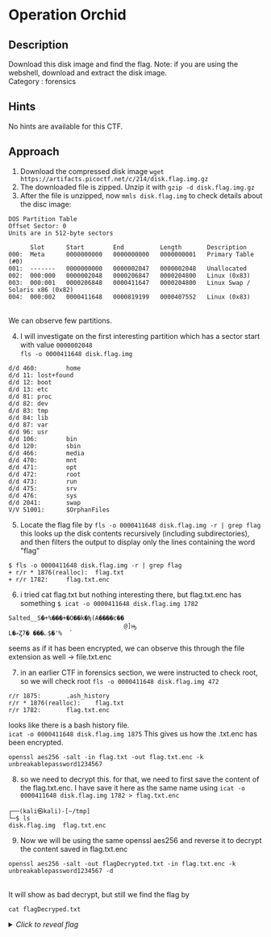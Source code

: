 # Operation Orchid

## Description
Download this disk image and find the flag. Note: if you are using the webshell, download and extract the disk image. <br>
Category : forensics

## Hints
No hints are available for this CTF.

## Approach
1. Download the compressed disk image  `wget https://artifacts.picoctf.net/c/214/disk.flag.img.gz`
2. The downloaded file is zipped. Unzip it with `gzip -d disk.flag.img.gz`
3. After the file is unzipped, now  `mmls disk.flag.img` to check details about the disc image:
```text
DOS Partition Table
Offset Sector: 0
Units are in 512-byte sectors

      Slot      Start        End          Length       Description
000:  Meta      0000000000   0000000000   0000000001   Primary Table (#0)
001:  -------   0000000000   0000002047   0000002048   Unallocated
002:  000:000   0000002048   0000206847   0000204800   Linux (0x83)
003:  000:001   0000206848   0000411647   0000204800   Linux Swap / Solaris x86 (0x82)
004:  000:002   0000411648   0000819199   0000407552   Linux (0x83)
```
<br>
      We can observe few partitions. <br>

4. I will investigate on the first interesting partition which has a sector start with value `0000002048`<br>
`fls -o 0000411648 disk.flag.img `
```text
d/d 460:        home
d/d 11: lost+found
d/d 12: boot
d/d 13: etc
d/d 81: proc
d/d 82: dev
d/d 83: tmp
d/d 84: lib
d/d 87: var
d/d 96: usr
d/d 106:        bin
d/d 120:        sbin
d/d 466:        media
d/d 470:        mnt
d/d 471:        opt
d/d 472:        root
d/d 473:        run
d/d 475:        srv
d/d 476:        sys
d/d 2041:       swap
V/V 51001:      $OrphanFiles
```
5. Locate the flag file by `fls -o 0000411648 disk.flag.img -r | grep flag` this looks up the disk contents recursively (including subdirectories), and then filters the output to display only the lines containing the word "flag"
```text
$ fls -o 0000411648 disk.flag.img -r | grep flag
+ r/r * 1876(realloc):  flag.txt
+ r/r 1782:     flag.txt.enc
```
6. i tried cat flag.txt but nothing interesting there, but flag.txt.enc has something `$ icat -o 0000411648 disk.flag.img 1782`
```
Salted__S�+%���+�O��k�ђ(A����c��
                                @]ԣ
L�ޢȤ7� ���؎$�'%  `
```
seems as if it has been encrypted, we can observe this through the file extension as well -> file.txt.enc

7. in an earlier CTF in forensics section, we were instructed to check root, so we will check root `fls -o 0000411648 disk.flag.img 472 `
```
r/r 1875:       .ash_history
r/r * 1876(realloc):    flag.txt
r/r 1782:       flag.txt.enc
```
looks like there is a bash history file.
<br>
`icat -o 0000411648 disk.flag.img 1875`
This gives us how the .txt.enc has been encrypted.
```
openssl aes256 -salt -in flag.txt -out flag.txt.enc -k unbreakablepassword1234567
```
8. so we need to decrypt this. for that, we need to first save the content of the flag.txt.enc. I have save it here as the same name using `icat -o 0000411648 disk.flag.img 1782 > flag.txt.enc`
```
┌──(kali㉿kali)-[~/tmp]
└─$ ls
disk.flag.img  flag.txt.enc
```
9. Now we will be using the same openssl aes256 and reverse it to decrypt the content saved in flag.txt.enc<br>
```
openssl aes256 -salt -out flagDecrypted.txt -in flag.txt.enc -k unbreakablepassword1234567 -d
```
<br>
It will show as bad decrypt, but still we find the flag by <br>

```
cat flagDecryped.txt
```
<details>
  <summary><i>Click to reveal flag</i></summary>
  <b>picoCTF{h4un71ng_p457_1d02081e}</b>
</details>
